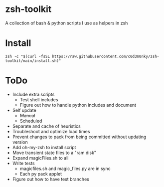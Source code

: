 # zsh-toolkit
A collection of bash & python scripts I use as helpers in zsh

# Install
```zsh -c "$(curl -fsSL https://raw.githubusercontent.com/c0d3m0nky/zsh-toolkit/main/install.sh)"```

# ToDo
* Include extra scripts
  * Test shell includes
  * Figure out how to handle python includes and document
* Self update
  * ~~Manual~~
  * Scheduled
* Separate and cache of heuristics
* Troubleshoot and optimize load times
* Prevent changes to pack from being committed without updating version
* Add oh-my-zsh to install script
* Move transient state files to a "ram disk"
* Expand magicFiles.sh to all
* Write tests
  * magicfiles.sh and magic_files.py are in sync
  * Each py pack applet
* Figure out how to have test branches